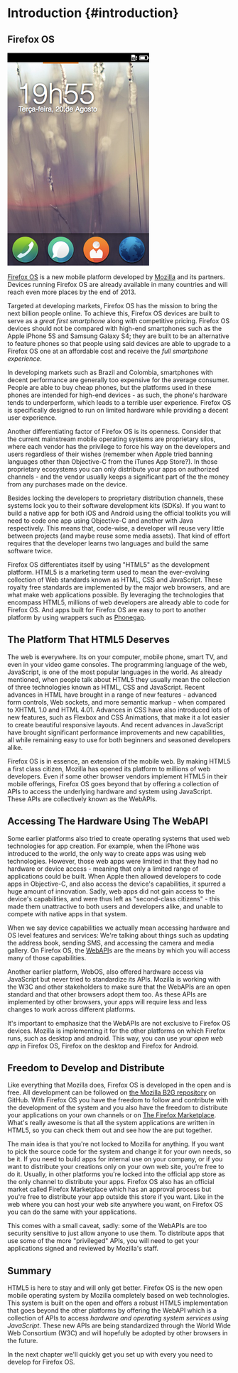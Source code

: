 # Introduction {#introduction}

## Firefox OS

![Firefox OS](images/originals/firefox_os_simulator.png)

[Firefox OS](http://www.mozilla.org/firefox/os/) is a new mobile platform developed by [Mozilla](http://mozilla.org) and its partners. Devices running Firefox OS are already available in many countries and will reach even more places by the end of 2013.

Targeted at developing markets, Firefox OS has the mission to bring the next billion people online. To achieve this, Firefox OS devices are built to serve as a *great first smartphone* along with competitive pricing. Firefox OS devices should not be compared with high-end smartphones such as the Apple iPhone 5S and Samsung Galaxy S4; they are built to be an alternative to feature phones so that people using said devices are able to upgrade to a Firefox OS one at an affordable cost and receive the *full smartphone experience*.

In developing markets such as Brazil and Colombia, smartphones with decent performance are generally too expensive for the average consumer. People are able to buy cheap phones, but the platforms used in these phones are intended for high-end devices - as such, the phone's hardware tends to underperform, which leads to a terrible user experience. Firefox OS is specifically designed to run on limited hardware while providing a decent user experience. 

Another differentiating factor of Firefox OS is its openness. Consider that the current mainstream mobile operating systems are proprietary silos, where each vendor has the privilege to force his way on the developers and users regardless of their wishes (remember when Apple tried banning languages other than Objective-C from the iTunes App Store?). In those proprietary ecosystems you can only distribute your apps on authorized channels - and the vendor usually keeps a significant part of the the money from any purchases made on the device.

Besides locking the developers to proprietary distribution channels, these systems lock you to their software development kits (SDKs). If you want to build a native app for both iOS and Android using the official toolkits you will need to code one app using Objective-C and another with Java respectively. This means that, code-wise, a developer will reuse very little between projects (and maybe reuse some media assets). That kind of effort requires that the developer learns two languages and build the same software twice. 

Firefox OS differentiates itself by using "HTML5" as the development platform. HTML5 is a marketing term used to mean the ever-evolving collection of Web standards known as HTML, CSS and JavaScript. These royalty free standards are implemented by the major web browsers, and are what make web applications possible. By leveraging the technologies that encompass HTML5, millions of web developers are already able to code for Firefox OS. And apps built for Firefox OS are easy to port to another platform by using wrappers such as [Phonegap](http://phonegap.com).

## The Platform That HTML5 Deserves

The web is everywhere. Its on your computer, mobile phone, smart TV, and even in your video game consoles. The programming language of the web, JavaScript, is one of the most popular languages in the world. As already mentioned, when people talk about HTML5 they usually mean the collection of three technologies known as HTML, CSS and JavaScript. Recent advances in HTML have brought in a range of new features - advanced form controls, Web sockets, and more semantic markup - when compared to XHTML 1.0 and HTML 4.01. Advances in CSS have also introduced lots of new features, such as Flexbox and CSS Animations, that make it a lot easier to create beautiful responsive layouts. And recent advances in JavaScript have brought significant performance improvements and new capabilities, all while remaining easy to use for both beginners and seasoned developers alike.

Firefox OS is in essence, an extension of the mobile web. By making HTML5 a first class citizen, Mozilla has opened its platform to millions of web developers. Even if some other browser vendors implement HTML5 in their mobile offerings, Firefox OS goes beyond that by offering a collection of APIs to access the underlying hardware and system using JavaScript. These APIs are collectively known as the WebAPIs.

## Accessing The Hardware Using The WebAPI

Some earlier platforms also tried to create operating systems that used web technologies for app creation. For example, when the iPhone was introduced to the world, the only way to create apps was using web technologies. However, those web apps were limited in that they had no hardware or device access - meaning that only a limited range of applications could be built. When Apple then allowed developers to code apps in Objective-C, and also access the device's capabilities, it spurred a huge amount of innovation. Sadly, web apps did not gain access to the device's capabilities, and were thus left as "second-class citizens" - this made them unattractive to both users and developers alike, and unable to compete with native apps in that system.

When we say device capabilities we actually mean accessing hardware and OS level features and services: We're talking about things such as updating the address book, sending SMS, and accessing the camera and media gallery. On Firefox OS, the [WebAPI](https://wiki.mozilla.org/WebAPI)s are the means by which you will access many of those capabilities. 

Another earlier platform, WebOS, also offered hardware access via JavaScript but never tried to standardize its APIs. Mozilla is working with the W3C and other stakeholders to make sure that the WebAPIs are an open standard and that other browsers adopt them too. As these APIs are implemented by other browsers, your apps will require less and less changes to work across different platforms.

It's important to emphasize that the WebAPIs are not exclusive to Firefox OS devices. Mozilla is implementing it for the other platforms on which Firefox runs, such as desktop and android. This way, you can use your *open web app* in Firefox OS, Firefox on the desktop and Firefox for Android.

## Freedom to Develop and Distribute

Like everything that Mozilla does, Firefox OS is developed in the open and is free. All development can be followed on [the Mozilla B2G repository](https://github.com/mozilla-b2g/B2G) on GitHub. With Firefox OS you have the freedom to follow and contribute with the development of the system and you also have the freedom to distribute your applications on your own channels or on [The Firefox Marketplace](https://marketplace.firefox.com/). What's really awesome is that all the system applications are written in HTML5, so you can check them out and see how the are put together. 

The main idea is that you're not locked to Mozilla for anything. If you want to pick the source code for the system and change it for your own needs, so be it. If you need to build apps for internal use on your company, or if you want to distribute your creations only on your own web site, you're free to do it. Usually, in other platforms you're locked into the official app store as the only channel to distribute your apps. Firefox OS also has an official market called Firefox Marketplace which has an approval process but you're free to distribute your app outside this store if you want. Like in the web where you can host your web site anywhere you want, on Firefox OS you can do the same with your applications. 

This comes with a small caveat, sadly: some of the WebAPIs are too security sensitive to just allow anyone to use them. To distribute apps that use some of the more "privileged" APIs, you will need to get your applications signed and reviewed by Mozilla's staff. 

## Summary

HTML5 is here to stay and will only get better. Firefox OS is the new open mobile operating system by Mozilla completely based on web technologies. This system is built on the open and offers a robust HTML5 implementation that goes beyond the other platforms by offering the WebAPI which is a collection of APIs to access *hardware and operating system services using JavaScript*. These new APIs are being standardized through the World Wide Web Consortium (W3C) and will hopefully be adopted by other browsers in the future.

In the next chapter we'll quickly get you set up with every you need to develop for Firefox OS. 
